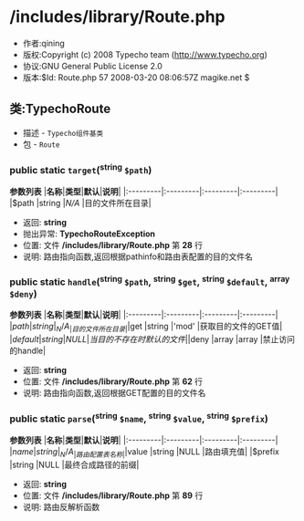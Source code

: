 # /includes/library/Route.php #
  * 作者:qining
  * 版权:Copyright (c) 2008 Typecho team (http://www.typecho.org)
  * 协议:GNU General Public License 2.0
  * 版本:$Id: Route.php 57 2008-03-20 08:06:57Z magike.net $

## 类:TypechoRoute ##
  * 描述 - `Typecho组件基类`
  * 包 - `Route`

### public static `target`(<sup>string</sup> `$path`) ###
**参数列表**
|**名称**|**类型**|**默认**|**说明**|
|:---------|:---------|:---------|:---------|
|$path     |string    |_N/A_     |目的文件所在目录|

  * 返回: **string**
  * 抛出异常: **TypechoRouteException**
  * 位置: 文件 **/includes/library/Route.php** 第 **28** 行
  * 说明: 路由指向函数,返回根据pathinfo和路由表配置的目的文件名

### public static `handle`(<sup>string</sup> `$path`, <sup>string</sup> `$get`, <sup>string</sup> `$default`, <sup>array</sup> `$deny`) ###
**参数列表**
|**名称**|**类型**|**默认**|**说明**|
|:---------|:---------|:---------|:---------|
|$path     |string    |_N/A_     |目的文件所在目录|
|$get      |string    |'mod'     |获取目的文件的GET值|
|$default  |string    |NULL      |当目的不存在时默认的文件|
|$deny     |array     |array     |禁止访问的handle|

  * 返回: **string**
  * 位置: 文件 **/includes/library/Route.php** 第 **62** 行
  * 说明: 路由指向函数,返回根据GET配置的目的文件名

### public static `parse`(<sup>string</sup> `$name`, <sup>string</sup> `$value`, <sup>string</sup> `$prefix`) ###
**参数列表**
|**名称**|**类型**|**默认**|**说明**|
|:---------|:---------|:---------|:---------|
|$name     |string    |_N/A_     |路由配置表名称|
|$value    |string    |NULL      |路由填充值|
|$prefix   |string    |NULL      |最终合成路径的前缀|

  * 返回: **string**
  * 位置: 文件 **/includes/library/Route.php** 第 **89** 行
  * 说明: 路由反解析函数